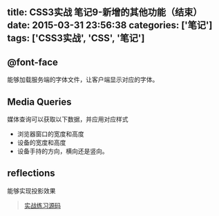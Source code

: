 title: CSS3实战 笔记9-新增的其他功能（结束）
date: 2015-03-31 23:56:38
categories: ['笔记']
tags: ['CSS3实战', 'CSS', '笔记']
---

## @font-face
能够加载服务端的字体文件，让客户端显示对应的字体。

## Media Queries
媒体查询可以获取以下数据，并应用对应样式

* 浏览器窗口的宽度和高度
* 设备的宽度和高度
* 设备手持的方向，横向还是竖向。

## reflections
能够实现投影效果

> [实战练习源码](https://github.com/think2011/css3InActive-practice)
